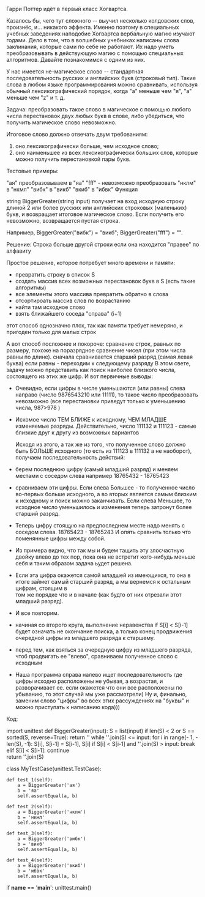 Гарри Поттер идёт в первый класс Хогвартса.

Казалось бы, чего тут сложного -- выучил несколько колдовских слов, произнёс, и... никакого эффекта. 
Именно поэтому в специальных учебных заведениях наподобие Хогвартса вербальную магию изучают годами. 
Дело в том, что в волшебных учебниках написаны слова заклинания, которые сами по себе не работают. 
Их надо уметь преобразовывать в действующую магию с помощью специальных алгоритмов. 
Давайте познакомимся с одним из них.


У нас имеется не-магическое слово -- стандартная последовательность русских и английских букв (строковый тип). 
Такие слова в любом языке программирования можно сравнивать, используя обычный лексикографический порядок, 
когда "а" меньше чем "я", "a" меньше чем "z" и т. д.

Задача: преобразовать такое слово в магическое с помощью любого числа перестановок двух любых букв в слове, 
либо убедиться, что получить магическое слово невозможно.

Итоговое слово должно отвечать двум требованиям:
1) оно лексикографически больше, чем исходное слово;
2) оно наименьшее из всех лексикографически больших слов, которые можно получить перестановкой пары букв.

Тестовые примеры:

"ая" преобразовываем в "яа"
"fff" - невозможно преобразовать
"нклм" в "нкмл"
"вибк" в "викб"
"вкиб" в "ибвк"
Функция

string BiggerGreater(string input)
получает на вход исходную строку длиной 2 или более русских или английских строковых (маленьких) букв, 
и возвращает итоговое магическое слово. 
Если получить его невозможно, возвращается пустая строка.

Например, BiggerGreater("вибк") = "викб"; BiggerGreater("fff") = "".

Решение: 
Строка больше другой строки если она находится "правее" по алфавиту

Простое решение, которое потребует много времени и памяти:
- превратить строку в список S
- создать массив всех возможных перестановок букв в S (есть такие алгоритмы)
- все элементы этого массива превратить обратно в слова
- отсортироать массив слов по возрастанию
- найти там исходное слово
- взять ближайшего соседа "справа" (i+1)

этот способ однозначно плох, так как памяти требует немеряно, и пригоден только для малых строк

А вот способ посложнее и покороче:
сравнение строк, равных по размеру, похоже на поразрядное сравнение чисел (при этом числа равны по длине). 
	сначала сравнивается старший разряд (самая левая буква)
	если равны - переходим к следующему разряду
В этом свете, задачу можно представить как поиск наиболее близкого числа, состоящего из этих же цифр.
И вот первичные выводы:
- Очевидно, если цифры в числе уменьшаются (или равны) слева направо (число 9876543210 или 11111), 
то такое число преобразовать невозможно (все перестановки приведут только к уменьшению числа, 987>978 )
- Искомое число ТЕМ БЛИЖЕ к исходному, ЧЕМ МЛАДШЕ изменяемые разряды. Действительно, 
число 111132 и 111123 - самые близкие друг к другу из возможных вариантов

    Исходя из этого, а так же из того, что полученное слово должно быть БОЛЬШЕ исходного (то есть из 111123 в 111132 а не наоборот),
получаем последовательность действий:
- берем последнюю цифру (самый младший разряд) и меняем местами с соседом слева
  например 18765432 - 18765423
- сравниваем эти цифры. 
  Если слева Большее - то полученное число во-первых больше исходного, а во вторых является самым близким к исходному и поиск можно заканчивать.
  Если слева Меньшее, то исходное число уменьшилось и изменения теперь затронут более старший разряд. 
- Теперь цифру стоящую на предпоследнем месте надо менять с соседом слева. 18765423 - 18765243
  И опять сравнить только что поменянные цифры между собой.
- Из примера видно, что так мы и будем тащить эту злосчастную двойку влево до тех пор, пока она не встретит кого-нибудь меньше себя и таким 
  образом задача ьудет решена.
- Если эта цифра окажется самой младшей из имеющихся, то она в итоге займет самый старший разряд, а мы вернемся к остальным цифрам, стоящим в\
  том же порядке что и в начале (как будто от них отрезали этот младший разряд). 
- И все повторим. 
- начиная со второго круга, выполнение неравенства if S[i] < S[i-1] будет означать не окончание поиска, а только конец продвижения очередной 
  цифры из младшего разряда к старшему. 
- перед тем, как взяться за очередную цифру из младшего разряда, чтоб продвигать ее "влево", сравниваем полученное слово с исходным
- Наша программа справа налево ищет последовательность где цифры исходно расположены не убывая, а возрастая, и разворачивает ее. 
  если окажется что они все расположены по убыванию, то этот случай мы уже рассмотрели)
Ну и, финально, заменим слово "цифры" во всех этих рассуждениях на "буквы" и можно приступать к написанию кода)))


Код: 

import unittest
def BiggerGreater(input):
    S = list(input)
    if len(S) < 2 or S == sorted(S, reverse=True):
        return ''
    while ''.join(S) <= input:
        for i in range(- 1, -len(S), -1):
            S[i], S[i-1] = S[i-1], S[i]
            if S[i] < S[i-1] and ''.join(S) > input:
                break
            elif S[i] < S[i-1]:
                continue              
    return ''.join(S)

class MyTestCase(unittest.TestCase):    
    
    def test_1(self):
        a = BiggerGreater('ая')
        b = 'яа'
        self.assertEqual(a, b)    

    def test_2(self):
        a = BiggerGreater('нклм')
        b = 'нкмл'
        self.assertEqual(a, b)    
        
    def test_3(self):
        a = BiggerGreater('вибк')
        b = 'викб'
        self.assertEqual(a, b)    

    def test_4(self):
        a = BiggerGreater('вкиб')
        b = 'ибвк'
        self.assertEqual(a, b)    
if __name__ == '__main__':
    unittest.main()
